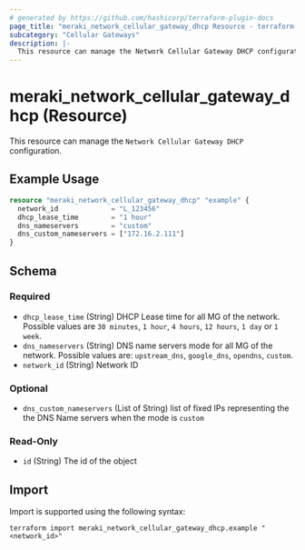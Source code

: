 ```yaml
---
# generated by https://github.com/hashicorp/terraform-plugin-docs
page_title: "meraki_network_cellular_gateway_dhcp Resource - terraform-provider-meraki"
subcategory: "Cellular Gateways"
description: |-
  This resource can manage the Network Cellular Gateway DHCP configuration.
---
```


# meraki_network_cellular_gateway_dhcp (Resource)

This resource can manage the `Network Cellular Gateway DHCP` configuration.

## Example Usage

```terraform
resource "meraki_network_cellular_gateway_dhcp" "example" {
  network_id             = "L_123456"
  dhcp_lease_time        = "1 hour"
  dns_nameservers        = "custom"
  dns_custom_nameservers = ["172.16.2.111"]
}
```

<!-- schema generated by tfplugindocs -->
## Schema

### Required

- `dhcp_lease_time` (String) DHCP Lease time for all MG of the network. Possible values are `30 minutes`, `1 hour`, `4 hours`, `12 hours`, `1 day` or `1 week`.
- `dns_nameservers` (String) DNS name servers mode for all MG of the network. Possible values are: `upstream_dns`, `google_dns`, `opendns`, `custom`.
- `network_id` (String) Network ID

### Optional

- `dns_custom_nameservers` (List of String) list of fixed IPs representing the the DNS Name servers when the mode is `custom`

### Read-Only

- `id` (String) The id of the object

## Import

Import is supported using the following syntax:

```shell
terraform import meraki_network_cellular_gateway_dhcp.example "<network_id>"
```
